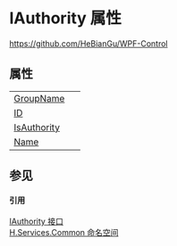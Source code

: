 # IAuthority 属性
https://github.com/HeBianGu/WPF-Control



## 属性
<table>
<tr>
<td><a href="9c0f0f06-0271-ee8b-f046-297d48a8d758">GroupName</a></td>
<td> </td></tr>
<tr>
<td><a href="9ef47f2b-4ba1-cc1e-2088-f4d2b6bb95de">ID</a></td>
<td> </td></tr>
<tr>
<td><a href="eca011c9-1faa-613a-48f4-545d0fad0dd2">IsAuthority</a></td>
<td> </td></tr>
<tr>
<td><a href="0d5d518f-df23-a8ab-c0e4-5aee85cd5678">Name</a></td>
<td> </td></tr>
</table>

## 参见


#### 引用
<a href="66fa7b3e-77f6-b178-5e2f-018691c6a26e">IAuthority 接口</a>  
<a href="b9cdd84f-6623-a51a-f53b-465103ced202">H.Services.Common 命名空间</a>  
